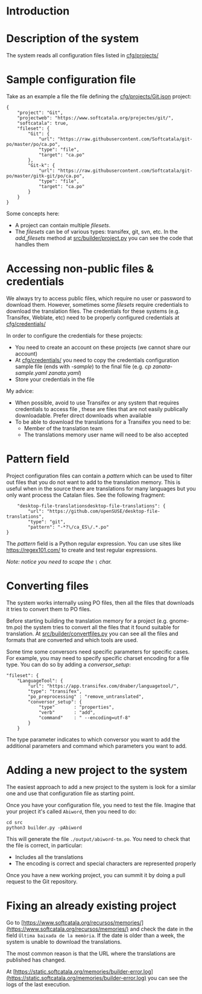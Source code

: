 #  Introduction

# Description of the system

The system reads all configuration files listed in [cfg/projects/](cfg/projects/)

# Sample configuration file

Take as an example a file the file defining the [cfg/projects/Git.json](cfg/projects/Git.json) project:

```
{
    "project": "Git", 
    "projectweb": "https://www.softcatala.org/projectes/git/",
    "softcatala": true,
    "fileset": {
        "Git": {
            "url": "https://raw.githubusercontent.com/Softcatala/git-po/master/po/ca.po",
            "type": "file",
            "target": "ca.po"
        },
        "Git-k": {
            "url": "https://raw.githubusercontent.com/Softcatala/git-po/master/gitk-git/po/ca.po",
            "type": "file",
            "target": "ca.po"
        }
    }
}
```

Some concepts here:
* A project can contain multiple _filesets_.
* The _filesets_ can be of various types: transifex, git, svn, etc. In the _add_filesets_ method at [src/builder/project.py](src/builder/project.py) you can see the code that handles them

# Accessing non-public files & credentials

We always try to access public files, which require no user or password to download them. However, sometimes some _filesets_ require credentials to download the translation files. 
The credentials for these systems (e.g. Transifex, Weblate, etc) need to be properly configured credentials at [cfg/credentials/](cfg/credentials/)

In order to configure the credentials for these projects:
* You need to create an account on these projects (we cannot share our account)
* At [cfg/credentials/](cfg/credentials/) you need to copy the credentials configuration sample file (ends with *-sample*) to the final file (e.g. *cp zanata-sample.yaml zanata.yaml*)
* Store your credentials in the file

My advice:

* When possible, avoid to use Transifex or any system that requires credentials to access file , these are files that are not easily publically downloadable. Prefer direct downloads when available
* To be able to download the translations for a Transifex you need to be:
  * Member of the translation team
  * The translations memory user name will need to be also accepted

# Pattern field

Project configuration files can contain a _pattern_ which can be used to filter out files that you do not want to add to the translation memory.
This is useful when in the source there are translations for many languages but you only want process the Catalan files.
See the following fragment:

```
    "desktop-file-translationsdesktop-file-translations": {
        "url": "https://github.com/openSUSE/desktop-file-translations",
        "type": "git",
        "pattern": "-*?\/ca_ES\/.*.po"
}
```

The _pattern_ field is a Python regular expression. You can use sites like https://regex101.com/ to create and test regular expressions.

_Note: notice you need to scape the ```\``` char._

# Converting files

The system works internally using PO files, then all the files that downloads it tries to convert them to PO files. 

Before starting building the translation memory for a project (e.g. gnome-tm.po) the system tries to convert all the files that it found suitable for translation. At [src/builder/convertfiles.py](src/builder/convertfiles.py) you can see all the files and formats that are converted and which tools are used.

Some time some conversors need specific parameters for specific cases. For example, you may need to specify specific charset encoding for a file type. You can do so by adding a _conversor_setup_:

```
"fileset": {
    "LanguageTool": {
        "url": "https://app.transifex.com/dnaber/languagetool/",
        "type": "transifex",
        "po_preprocessing" : "remove_untranslated",
        "conversor_setup": {
            "type"       : "properties",
            "verb"       : "add",
            "command"    : " --encoding=utf-8"
        }
    }
```

The type parameter indicates to which conversor you want to add the additional parameters and command which parameters you want to add.

# Adding a new project to the system

The easiest approach to add a new project to the system is look for a similar one and use that configuration file as starting point.

Once you have your configuration file, you need to test the file. Imagine that your project it's called `Abiword`, then you need to do:

```
cd src
python3 builder.py -pAbiword
```

This will generate the file `./output/abiword-tm.po`. You need to check that the file is correct, in particular:
* Includes all the translations
* The encoding is correct and special characters are represented properly

Once you have a new working project, you can summit it by doing a pull request to the Git repository.

# Fixing an already existing project

Go to [https://www.softcatala.org/recursos/memories/](https://www.softcatala.org/recursos/memories/) and check the date in the field 
`Última baixada de la memòria`. If the date is older than a week, the system is unable to download the translations.

The most common reason is that the URL where the translations are published has changed.

At [https://static.softcatala.org/memories/builder-error.log](https://static.softcatala.org/memories/builder-error.log) you can see the logs of the last execution.

